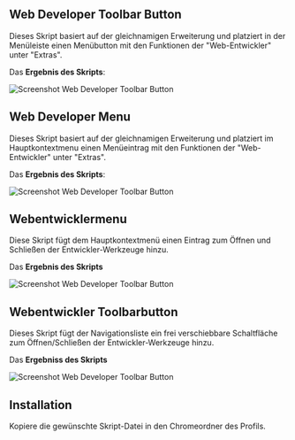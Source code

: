 ## Web Developer Toolbar Button
Dieses Skript basiert auf der gleichnamigen Erweiterung und platziert in der Menüleiste einen Menübutton mit 
den Funktionen der "Web-Entwickler" unter "Extras".

Das **Ergebnis des Skripts**:

![Screenshot Web Developer Toolbar Button](https://github.com/ardiman/userChrome.js/raw/master/webdevelopertoolbarbutton/scr_webdevelopertoolbarbutton.png)

## Web Developer Menu
Dieses Skript basiert auf der gleichnamigen Erweiterung und platziert im Hauptkontextmenu einen Menüeintrag mit 
den Funktionen der "Web-Entwickler" unter "Extras".

Das **Ergebnis des Skripts**:

![Screenshot Web Developer Toolbar Button](https://raw.githubusercontent.com/Endor8/userChrome.js/master/webdevelopertoolbarbutton/Webdevelopermenu1.png)

## Webentwicklermenu  
Diese Skript fügt dem Hauptkontextmenü einen Eintrag zum Öffnen und Schließen
der Entwickler-Werkzeuge hinzu.

Das **Ergebnis des Skripts**

![Screenshot Web Developer Toolbar Button](https://raw.githubusercontent.com/Endor8/userChrome.js/master/webdevelopertoolbarbutton/Webentwicklermenu.png)

## Webentwickler Toolbarbutton
Dieses Skript fügt der Navigationsliste ein frei verschiebbare Schaltfläche zum 
Öffnen/Schließen der Entwickler-Werkzeuge hinzu.

Das **Ergebniss des Skripts**

![Screenshot Web Developer Toolbar Button](https://raw.githubusercontent.com/Endor8/userChrome.js/master/webdevelopertoolbarbutton/Webentwickler-toolbar.png)

## Installation
Kopiere die gewünschte Skript-Datei in den Chromeordner des Profils.

